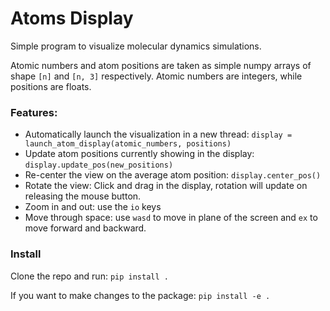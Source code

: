 # Atoms Display

Simple program to visualize molecular dynamics simulations.

Atomic numbers and atom positions are taken as simple numpy arrays of shape `[n]` and `[n, 3]` respectively. Atomic numbers are integers, while positions are floats.

### Features:

* Automatically launch the visualization in a new thread: `display = launch_atom_display(atomic_numbers, positions)`
* Update atom positions currently showing in the display: `display.update_pos(new_positions)`
* Re-center the view on the average atom position: `display.center_pos()`
* Rotate the view: Click and drag in the display, rotation will update on releasing the mouse button.
* Zoom in and out: use the `io` keys
* Move through space: use `wasd` to move in plane of the screen and `ex` to move forward and backward.

### Install

Clone the repo and run: `pip install .`

If you want to make changes to the package: `pip install -e .`




